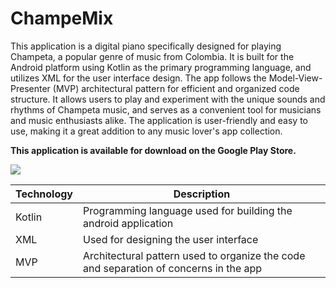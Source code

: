 # ChampeMix

This application is a digital piano specifically designed for playing Champeta, a popular genre of music from Colombia. It is built for the Android platform using Kotlin as the primary programming language, and utilizes XML for the user interface design. The app follows the Model-View-Presenter (MVP) architectural pattern for efficient and organized code structure. It allows users to play and experiment with the unique sounds and rhythms of Champeta music, and serves as a convenient tool for musicians and music enthusiasts alike. The application is user-friendly and easy to use, making it a great addition to any music lover's app collection.

**This application is available for download on the Google Play Store.**

<a href="https://play.google.com/store/apps/details?id=com.just_jump.champemix&hl=en&gl=US">
  <img src="https://www.vectorlogo.zone/logos/google_play/google_play-ar21.svg">
</a>

| Technology      | Description                                                                                 |
|-----------------|---------------------------------------------------------------------------------------------|
| Kotlin          | Programming language used for building the android application                              |
| XML             | Used for designing the user interface                                                       |
| MVP             | Architectural pattern used to organize the code and separation of concerns in the app       |


